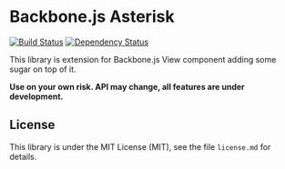 # Backbone.js Asterisk

[![Build Status](https://travis-ci.org/lrodziewicz/backbone-asterisk.png?branch=master)](https://travis-ci.org/lrodziewicz/backbone-asterisk)
[![Dependency Status](https://gemnasium.com/lrodziewicz/backbone-asterisk.png)](https://gemnasium.com/lrodziewicz/backbone-asterisk)

This library is extension for Backbone.js View component adding some sugar on top of it.

**Use on your own risk. API may change, all features are under development.**

## License

This library is under the MIT License (MIT), see the file
`license.md` for details. 

